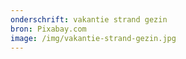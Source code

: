 ```yaml
---
onderschrift: vakantie strand gezin
bron: Pixabay.com
image: /img/vakantie-strand-gezin.jpg
---
```

